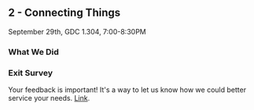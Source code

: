 ## 2 - Connecting Things

September 29th, GDC 1.304, 7:00-8:30PM

### What We Did


### Exit Survey

Your feedback is important! It's a way to let us know how we could better service your needs. [Link](http://goo.gl/forms/5omuIhJb5h).